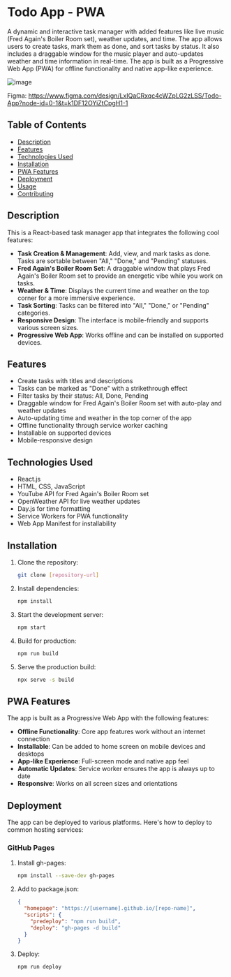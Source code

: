 # Todo App - PWA

A dynamic and interactive task manager with added features like live music (Fred Again's Boiler Room set), weather updates, and time. The app allows users to create tasks, mark them as done, and sort tasks by status. It also includes a draggable window for the music player and auto-updates weather and time information in real-time. The app is built as a Progressive Web App (PWA) for offline functionality and native app-like experience.

![image](https://github.com/user-attachments/assets/9c05b09e-9f51-4d3d-98be-54ba4326b6c4)

Figma: https://www.figma.com/design/LxIQaCRxqc4cWZpLG2zLSS/Todo-App?node-id=0-1&t=k1DF12OYiZtCpgH1-1

## Table of Contents

- [Description](#description)
- [Features](#features)
- [Technologies Used](#technologies-used)
- [Installation](#installation)
- [PWA Features](#pwa-features)
- [Deployment](#deployment)
- [Usage](#usage)
- [Contributing](#contributing)

## Description

This is a React-based task manager app that integrates the following cool features:
- **Task Creation & Management**: Add, view, and mark tasks as done. Tasks are sortable between "All," "Done," and "Pending" statuses.
- **Fred Again's Boiler Room Set**: A draggable window that plays Fred Again's Boiler Room set to provide an energetic vibe while you work on tasks.
- **Weather & Time**: Displays the current time and weather on the top corner for a more immersive experience.
- **Task Sorting**: Tasks can be filtered into "All," "Done," or "Pending" categories.
- **Responsive Design**: The interface is mobile-friendly and supports various screen sizes.
- **Progressive Web App**: Works offline and can be installed on supported devices.

## Features

- Create tasks with titles and descriptions
- Tasks can be marked as "Done" with a strikethrough effect
- Filter tasks by their status: All, Done, Pending
- Draggable window for Fred Again's Boiler Room set with auto-play and weather updates
- Auto-updating time and weather in the top corner of the app
- Offline functionality through service worker caching
- Installable on supported devices
- Mobile-responsive design

## Technologies Used

- React.js
- HTML, CSS, JavaScript
- YouTube API for Fred Again's Boiler Room set
- OpenWeather API for live weather updates
- Day.js for time formatting
- Service Workers for PWA functionality
- Web App Manifest for installability

## Installation

1. Clone the repository:
   ```bash
   git clone [repository-url]
   ```

2. Install dependencies:
   ```bash
   npm install
   ```

3. Start the development server:
   ```bash
   npm start
   ```

4. Build for production:
   ```bash
   npm run build
   ```

5. Serve the production build:
   ```bash
   npx serve -s build
   ```

## PWA Features

The app is built as a Progressive Web App with the following features:
- **Offline Functionality**: Core app features work without an internet connection
- **Installable**: Can be added to home screen on mobile devices and desktops
- **App-like Experience**: Full-screen mode and native app feel
- **Automatic Updates**: Service worker ensures the app is always up to date
- **Responsive**: Works on all screen sizes and orientations

## Deployment

The app can be deployed to various platforms. Here's how to deploy to common hosting services:

### GitHub Pages
1. Install gh-pages:
   ```bash
   npm install --save-dev gh-pages
   ```

2. Add to package.json:
   ```json
   {
     "homepage": "https://[username].github.io/[repo-name]",
     "scripts": {
       "predeploy": "npm run build",
       "deploy": "gh-pages -d build"
     }
   }
   ```

3. Deploy:
   ```bash
   npm run deploy
   ```

